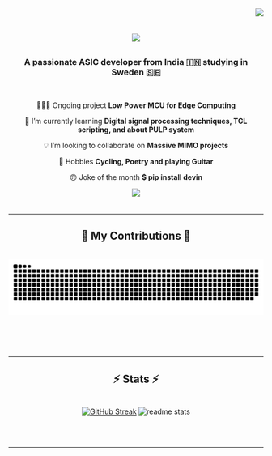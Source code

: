 <img align="right" src="https://visitor-badge.laobi.icu/badge?page_id=Aryan2910.Aryan2910" />                                            

<h1 align="center">
    <img src="https://readme-typing-svg.herokuapp.com/?font=Righteous&size=35&center=true&vCenter=true&width=500&height=70&duration=4000&lines=Hej+There!+👋;+I'm+Aryan+Singh!;" />
</h1>

<h3 align="center">A passionate ASIC developer from India 🇮🇳 studying in Sweden 🇸🇪</h3>

<br/>

<div align="center">
 
 👨🏻‍💻 Ongoing project **Low Power MCU for Edge Computing**
 
 🧠 I’m currently learning **Digital signal processing techniques, TCL scripting, and about PULP system**

 💡 I’m looking to collaborate on **Massive MIMO projects**

 🔋 Hobbies **Cycling, Poetry and playing Guitar**

 🙃 Joke of the month **$ pip install devin**

 </div>
 
<div align="center"> 
  <a href="mailto:aryansswede@gmail.com">
    <img src="https://img.shields.io/badge/Gmail-333333?style=for-the-badge&logo=gmail&logoColor=red" />
  </a>
</div>

<br/>
<hr/>

<div align="center">
  <h2>🐍 My Contributions 🐍</h2>
  <br>
  <img alt="snake eating my contributions" src="https://raw.githubusercontent.com/salesp07/salesp07/output/github-contribution-grid-snake.svg" />
  
  <br/><br/><br/>
</div>

<hr/>

<h2 align="center">⚡ Stats ⚡</h2>
<br>
<div align=center>
  <a href="https://git.io/streak-stats"><img src="https://streak-stats.demolab.com?user=Aryan2910&theme=radical&card_width=200&border_radius=10"" alt="GitHub Streak" /></a>
  <img card_width=200 src="https://github-readme-stats.vercel.app/api?username=aryan2910&count_private=true&show_icons=true&theme=radical&rank_icon=github&border_radius=10" alt="readme stats" />


<br/><br/>

<hr/>




<br/>
